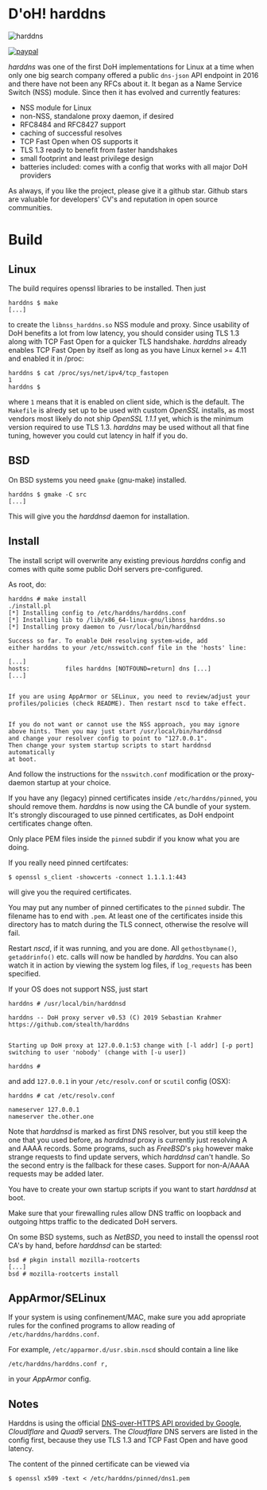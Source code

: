 D'oH! harddns
=============

![harddns](https://github.com/stealth/harddns/blob/master/logo.jpg)

[![paypal](https://www.paypalobjects.com/en_US/i/btn/btn_donateCC_LG.gif)](https://www.paypal.com/cgi-bin/webscr?cmd=_s-xclick&hosted_button_id=9MVF8BRMX2CWA)

*harddns* was one of the first DoH implementations for Linux
at a time when only one big search company offered a public
`dns-json` API endpoint in 2016 and there have not been any RFCs
about it. It began as a Name Service Switch (NSS) module.
Since then it has evolved and currently features:

* NSS module for Linux
* non-NSS, standalone proxy daemon, if desired
* RFC8484 and RFC8427 support
* caching of successful resolves
* TCP Fast Open when OS supports it
* TLS 1.3 ready to benefit from faster handshakes
* small footprint and least privilege design
* batteries included: comes with a config that works with all major DoH providers

As always, if you like the project, please give it a github star. Github stars are
valuable for developers' CV's and reputation in open source communities.


Build
=====

Linux
------

The build requires openssl libraries to be installed. Then just

```
harddns $ make
[...]
```

to create the `libnss_harddns.so` NSS module and proxy. Since usability of DoH benefits
a lot from low latency, you should consider using TLS 1.3 along with TCP Fast Open
for a quicker TLS handshake. *harddns* already enables TCP Fast Open by itself
as long as you have Linux kernel >= 4.11 and enabled it in /proc:

```
harddns $ cat /proc/sys/net/ipv4/tcp_fastopen
1
harddns $
```

where `1` means that it is enabled on client side, which is the default.
The `Makefile` is alredy set up to be used with custom *OpenSSL* installs,
as most vendors most likely do not ship *OpenSSL 1.1.1* yet, which is the
minimum version required to use TLS 1.3.
*harddns* may be used without all that fine tuning, however you could cut
latency in half if you do.


BSD
---

On BSD systems you need `gmake` (gnu-make) installed.

```
harddns $ gmake -C src
[...]
```

This will give you the *harddnsd* daemon for installation.


Install
-------

The install script will overwrite any existing previous *harddns* config and
comes with quite some public DoH servers pre-configured.

As root, do:
```
harddns # make install
./install.pl
[*] Installing config to /etc/harddns/harddns.conf
[*] Installing lib to /lib/x86_64-linux-gnu/libnss_harddns.so
[*] Installing proxy daemon to /usr/local/bin/harddnsd

Success so far. To enable DoH resolving system-wide, add
either harddns to your /etc/nsswitch.conf file in the 'hosts' line:

[...]
hosts:          files harddns [NOTFOUND=return] dns [...]
[...]


If you are using AppArmor or SELinux, you need to review/adjust your
profiles/policies (check README). Then restart nscd to take effect.


If you do not want or cannot use the NSS approach, you may ignore
above hints. Then you may just start /usr/local/bin/harddnsd
and change your resolver config to point to "127.0.0.1".
Then change your system startup scripts to start harddnsd automatically
at boot.

```

And follow the instructions for the `nsswitch.conf` modification or
the proxy-daemon startup at your choice.

If you have any (legacy) pinned certificates inside `/etc/harddns/pinned`,
you should remove them. *harddns* is now using the CA bundle of your system.
It's strongly discouraged to use pinned certificates, as DoH endpoint certificates
change often.

Only place PEM files inside the `pinned` subdir if you know what you are doing.

If you really need pinned certifcates:
```
$ openssl s_client -showcerts -connect 1.1.1.1:443
```

will give you the required certificates.

You may put any number of pinned certificates to the `pinned` subdir. The filename
has to end with `.pem`. At least one of the certificates inside this directory has to match
during the TLS connect, otherwise the resolve will fail.

Restart *nscd*, if it was running, and you are done. All `gethostbyname()`,
`getaddrinfo()` etc. calls will now be handled by *harddns*. You can also watch it
in action by viewing the system log files, if `log_requests` has been specified.


If your OS does not support NSS, just start

```
harddns # /usr/local/bin/harddnsd

harddns -- DoH proxy server v0.53 (C) 2019 Sebastian Krahmer https://github.com/stealth/harddns


Starting up DoH proxy at 127.0.0.1:53 change with [-l addr] [-p port]
switching to user 'nobody' (change with [-u user])

harddns #
```

and add `127.0.0.1` in your `/etc/resolv.conf` or `scutil` config (OSX):

```
harddns # cat /etc/resolv.conf

nameserver 127.0.0.1
nameserver the.other.one

```

Note that *harddnsd* is marked as first DNS resolver, but you still
keep the one that you used before, as *harddnsd* proxy is currently just
resolving A and AAAA records. Some programs, such as *FreeBSD*'s
`pkg` however make strange requests to find update servers, which
*harddnsd* can't handle. So the second entry is the fallback for
these cases. Support for non-A/AAAA requests may be added later.


You have to create your own startup scripts if you want to start *harddnsd* at boot.

Make sure that your firewalling rules allow DNS traffic on loopback and outgoing https
traffic to the dedicated DoH servers.

On some BSD systems, such as *NetBSD*, you need to install the openssl
root CA's by hand, before *harddnsd* can be started:

```
bsd # pkgin install mozilla-rootcerts
[...]
bsd # mozilla-rootcerts install
```


AppArmor/SELinux
----------------

If your system is using confinement/MAC, make sure you add apropriate rules
for the confined programs to allow reading of `/etc/harddns/harddns.conf`.

For example, `/etc/apparmor.d/usr.sbin.nscd` should contain a line like

```
/etc/harddns/harddns.conf r,

```

in your *AppArmor* config.

Notes
-----

Harddns is using the official [DNS-over-HTTPS API provided by Google](https://developers.google.com/speed/public-dns/docs/dns-over-https), *Cloudlflare* and *Quad9* servers. The *Cloudflare* DNS servers are listed in the config first,
because they use TLS 1.3 and TCP Fast Open and have good latency.

The content of the pinned certificate can be viewed via

```
$ openssl x509 -text < /etc/harddns/pinned/dns1.pem
```

